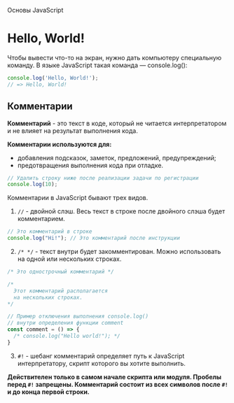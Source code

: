 Основы JavaScript

# Hello, World!

Чтобы вывести что-то на экран, нужно дать компьютеру специальную команду. В языке JavaScript такая команда — console.log():

```javascript
console.log('Hello, World!');
// => Hello, World!
```

## Комментарии

**Комментарий** - это текст в коде, который не читается интерпретатором и не влияет на результат выполнения кода.

**Комментарии используются для:**
- добавления подсказок, заметок, предложений, предупреждений;
- предотвращения выполнения кода при отладке.

```javascript
// Удалить строку ниже после реализации задачи по регистрации
console.log(10);
```

Комментарии в JavaScript бывают трех видов.

1. `//` - двойной слэш. Весь текст в строке после двойного слэша будет комментарием.
```javascript
// Это комментарий в строке
console.log("Hi!"); // Это комментарий после инструкции
```

2. `/* */` - текст внутри будет закомментирован. Можно использовать на одной или нескольких строках.

```javascript
/* Это однострочный комментарий */

/* 
  Этот комментарий располагается 
  на нескольких строках.
*/

// Пример отключения выполнения console.log()
// внутри определения функции comment
const comment = () => {
  /* console.log("Hello world!"); */
}
```

3. `#!` - шебанг комментарий определяет путь к JavaScript интерпретатору, скрипт которого вы хотите выполнить.

**Действителен только в самом начале скрипта или модуля. Пробелы перед `#!` запрещены. Комментарий состоит из всех символов после `#!` и до конца первой строки.**